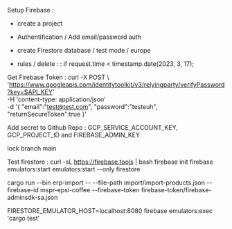 
Setup Firebase : 
- create a project
- Authentification / Add email/password auth

- create Firestore database / test mode / europe
- rules / delete : 
    : if
  request.time < timestamp.date(2023, 3, 17);
    
Get Firebase Token : 
curl -X POST \  'https://www.googleapis.com/identitytoolkit/v3/relyingparty/verifyPassword?key=$API_KEY' \
  -H 'content-type: application/json' \
  -d '{ "email":"test@test.com", "password":"testeuh", "returnSecureToken":true }'

Add secret to Github Repo : 
GCP_SERVICE_ACCOUNT_KEY, GCP_PROJECT_ID and FIREBASE_ADMIN_KEY

lock branch main


Test firestore : 
curl -sL https://firebase.tools | bash
firebase init
firebase emulators:start
emulators:start --only firestore


cargo run --bin erp-import -- --file-path import/import-products.json --firebase-id mspr-epsi-coffee --firebase-token firebase-token/firebase-adminsdk-sa.json


FIRESTORE_EMULATOR_HOST=localhost:8080 firebase emulators:exec 'cargo test'
